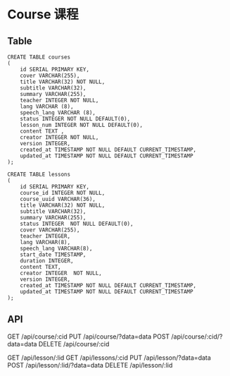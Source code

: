 # Course 课程

## Table

```
CREATE TABLE courses
(
    id SERIAL PRIMARY KEY,
    cover VARCHAR(255),
    title VARCHAR(32) NOT NULL,
    subtitle VARCHAR(32),
    summary VARCHAR(255),
    teacher INTEGER NOT NULL,
    lang VARCHAR (8),
    speech_lang VARCHAR (8),
    status INTEGER NOT NULL DEFAULT(0),
    lesson_num INTEGER NOT NULL DEFAULT(0),
    content TEXT ,
    creator INTEGER NOT NULL,
    version INTEGER,
    created_at TIMESTAMP NOT NULL DEFAULT CURRENT_TIMESTAMP,
    updated_at TIMESTAMP NOT NULL DEFAULT CURRENT_TIMESTAMP
);
```

```
CREATE TABLE lessons
(
    id SERIAL PRIMARY KEY,
    course_id INTEGER NOT NULL,
    course_uuid VARCHAR(36),
    title VARCHAR(32) NOT NULL,
    subtitle VARCHAR(32),
    summary VARCHAR(255),
    status INTEGER  NOT NULL DEFAULT(0),
    cover VARCHAR(255),
    teacher INTEGER,
    lang VARCHAR(8),
    speech_lang VARCHAR(8),
    start_date TIMESTAMP,
    duration INTEGER,
    content TEXT,
    creator INTEGER  NOT NULL,
    version INTEGER,
    created_at TIMESTAMP NOT NULL DEFAULT CURRENT_TIMESTAMP,
    updated_at TIMESTAMP NOT NULL DEFAULT CURRENT_TIMESTAMP
);
```

## API

GET /api/course/:cid
PUT /api/course/?data=data
POST /api/course/:cid/?data=data
DELETE /api/course/:cid

GET /api/lesson/:lid
GET /api/lessons/:cid
PUT /api/lesson/?data=data
POST /api/lesson/:lid/?data=data
DELETE /api/lesson/:lid
